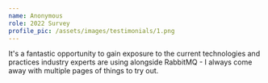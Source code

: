 ```yaml
---
name: Anonymous
role: 2022 Survey
profile_pic: /assets/images/testimonials/1.png
---
```


It's a fantastic opportunity to gain exposure to the current technologies and practices industry experts are using alongside RabbitMQ - I always come away with multiple pages of things to try out.
